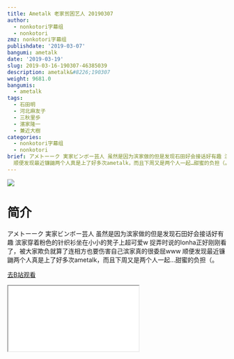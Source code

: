 ```yaml
---
title: Ametalk 老家贫困艺人 20190307
author:
  - nonkotori字幕组
  - nonkotori
zmz: nonkotori字幕组
publishdate: '2019-03-07'
bangumi: ametalk
date: '2019-03-19'
slug: 2019-03-16-190307-46385039
description: ametalk&#8226;190307
weight: 9681.0
bangumis:
  - ametalk
tags:
  - 石田明
  - 河北麻友子
  - 三秋里歩
  - 濱家隆一
  - 兼近大樹
categories:
  - nonkotori字幕组
  - nonkotori
brief: アメトーーク 実家ビンボー芸人 虽然是因为滨家做的但是发现石田好会接话好有趣 滨家穿着粉色的针织衫坐在小小的凳子上超可爱w 捉弄时说的lonha正好刚刚看了，被大家欺负就算了连相方也要伤害自己滨家真的很委屈www
  顺便发现最近镰鼬两个人真是上了好多次ametalk，而且下周又是两个人一起…甜蜜的负担（。
---
```

![](https://i.imgur.com/3iFEWXM.jpg)
# 简介  
アメトーーク 実家ビンボー芸人
虽然是因为滨家做的但是发现石田好会接话好有趣
滨家穿着粉色的针织衫坐在小小的凳子上超可爱w
捉弄时说的lonha正好刚刚看了，被大家欺负就算了连相方也要伤害自己滨家真的很委屈www
顺便发现最近镰鼬两个人真是上了好多次ametalk，而且下周又是两个人一起…甜蜜的负担（。  

[去B站观看](https://www.bilibili.com/video/av46385039/)
<div class ="resp-container"><iframe class="testiframe" src="//player.bilibili.com/player.html?aid=46385039"", scrolling="no", allowfullscreen="true" > </iframe></div> 
